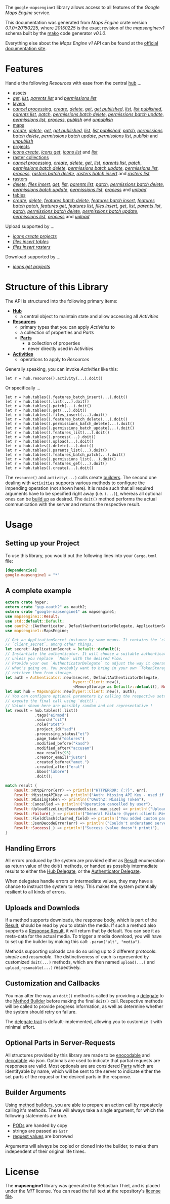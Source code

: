 <!---
DO NOT EDIT !
This file was generated automatically from 'src/mako/README.md.mako'
DO NOT EDIT !
-->
The `google-mapsengine1` library allows access to all features of the *Google Maps Engine* service.

This documentation was generated from *Maps Engine* crate version *0.1.0+20150225*, where *20150225* is the exact revision of the *mapsengine:v1* schema built by the [mako](http://www.makotemplates.org/) code generator *v0.1.0*.

Everything else about the *Maps Engine* *v1* API can be found at the
[official documentation site](https://developers.google.com/maps-engine/).
# Features

Handle the following *Resources* with ease from the central [hub](http://byron.github.io/google-apis-rs/google-mapsengine1/struct.MapsEngine.html) ... 

* [assets](http://byron.github.io/google-apis-rs/google-mapsengine1/struct.Asset.html)
 * [*get*](http://byron.github.io/google-apis-rs/google-mapsengine1/struct.AssetGetCall.html), [*list*](http://byron.github.io/google-apis-rs/google-mapsengine1/struct.AssetListCall.html), [*parents list*](http://byron.github.io/google-apis-rs/google-mapsengine1/struct.AssetParentListCall.html) and [*permissions list*](http://byron.github.io/google-apis-rs/google-mapsengine1/struct.AssetPermissionListCall.html)
* [layers](http://byron.github.io/google-apis-rs/google-mapsengine1/struct.Layer.html)
 * [*cancel processing*](http://byron.github.io/google-apis-rs/google-mapsengine1/struct.LayerCancelProcessingCall.html), [*create*](http://byron.github.io/google-apis-rs/google-mapsengine1/struct.LayerCreateCall.html), [*delete*](http://byron.github.io/google-apis-rs/google-mapsengine1/struct.LayerDeleteCall.html), [*get*](http://byron.github.io/google-apis-rs/google-mapsengine1/struct.LayerGetCall.html), [*get published*](http://byron.github.io/google-apis-rs/google-mapsengine1/struct.LayerGetPublishedCall.html), [*list*](http://byron.github.io/google-apis-rs/google-mapsengine1/struct.LayerListCall.html), [*list published*](http://byron.github.io/google-apis-rs/google-mapsengine1/struct.LayerListPublishedCall.html), [*parents list*](http://byron.github.io/google-apis-rs/google-mapsengine1/struct.LayerParentListCall.html), [*patch*](http://byron.github.io/google-apis-rs/google-mapsengine1/struct.LayerPatchCall.html), [*permissions batch delete*](http://byron.github.io/google-apis-rs/google-mapsengine1/struct.LayerPermissionBatchDeleteCall.html), [*permissions batch update*](http://byron.github.io/google-apis-rs/google-mapsengine1/struct.LayerPermissionBatchUpdateCall.html), [*permissions list*](http://byron.github.io/google-apis-rs/google-mapsengine1/struct.LayerPermissionListCall.html), [*process*](http://byron.github.io/google-apis-rs/google-mapsengine1/struct.LayerProcesCall.html), [*publish*](http://byron.github.io/google-apis-rs/google-mapsengine1/struct.LayerPublishCall.html) and [*unpublish*](http://byron.github.io/google-apis-rs/google-mapsengine1/struct.LayerUnpublishCall.html)
* [maps](http://byron.github.io/google-apis-rs/google-mapsengine1/struct.Map.html)
 * [*create*](http://byron.github.io/google-apis-rs/google-mapsengine1/struct.MapCreateCall.html), [*delete*](http://byron.github.io/google-apis-rs/google-mapsengine1/struct.MapDeleteCall.html), [*get*](http://byron.github.io/google-apis-rs/google-mapsengine1/struct.MapGetCall.html), [*get published*](http://byron.github.io/google-apis-rs/google-mapsengine1/struct.MapGetPublishedCall.html), [*list*](http://byron.github.io/google-apis-rs/google-mapsengine1/struct.MapListCall.html), [*list published*](http://byron.github.io/google-apis-rs/google-mapsengine1/struct.MapListPublishedCall.html), [*patch*](http://byron.github.io/google-apis-rs/google-mapsengine1/struct.MapPatchCall.html), [*permissions batch delete*](http://byron.github.io/google-apis-rs/google-mapsengine1/struct.MapPermissionBatchDeleteCall.html), [*permissions batch update*](http://byron.github.io/google-apis-rs/google-mapsengine1/struct.MapPermissionBatchUpdateCall.html), [*permissions list*](http://byron.github.io/google-apis-rs/google-mapsengine1/struct.MapPermissionListCall.html), [*publish*](http://byron.github.io/google-apis-rs/google-mapsengine1/struct.MapPublishCall.html) and [*unpublish*](http://byron.github.io/google-apis-rs/google-mapsengine1/struct.MapUnpublishCall.html)
* [projects](http://byron.github.io/google-apis-rs/google-mapsengine1/struct.Project.html)
 * [*icons create*](http://byron.github.io/google-apis-rs/google-mapsengine1/struct.ProjectIconCreateCall.html), [*icons get*](http://byron.github.io/google-apis-rs/google-mapsengine1/struct.ProjectIconGetCall.html), [*icons list*](http://byron.github.io/google-apis-rs/google-mapsengine1/struct.ProjectIconListCall.html) and [*list*](http://byron.github.io/google-apis-rs/google-mapsengine1/struct.ProjectListCall.html)
* [raster collections](http://byron.github.io/google-apis-rs/google-mapsengine1/struct.RasterCollection.html)
 * [*cancel processing*](http://byron.github.io/google-apis-rs/google-mapsengine1/struct.RasterCollectionCancelProcessingCall.html), [*create*](http://byron.github.io/google-apis-rs/google-mapsengine1/struct.RasterCollectionCreateCall.html), [*delete*](http://byron.github.io/google-apis-rs/google-mapsengine1/struct.RasterCollectionDeleteCall.html), [*get*](http://byron.github.io/google-apis-rs/google-mapsengine1/struct.RasterCollectionGetCall.html), [*list*](http://byron.github.io/google-apis-rs/google-mapsengine1/struct.RasterCollectionListCall.html), [*parents list*](http://byron.github.io/google-apis-rs/google-mapsengine1/struct.RasterCollectionParentListCall.html), [*patch*](http://byron.github.io/google-apis-rs/google-mapsengine1/struct.RasterCollectionPatchCall.html), [*permissions batch delete*](http://byron.github.io/google-apis-rs/google-mapsengine1/struct.RasterCollectionPermissionBatchDeleteCall.html), [*permissions batch update*](http://byron.github.io/google-apis-rs/google-mapsengine1/struct.RasterCollectionPermissionBatchUpdateCall.html), [*permissions list*](http://byron.github.io/google-apis-rs/google-mapsengine1/struct.RasterCollectionPermissionListCall.html), [*process*](http://byron.github.io/google-apis-rs/google-mapsengine1/struct.RasterCollectionProcesCall.html), [*rasters batch delete*](http://byron.github.io/google-apis-rs/google-mapsengine1/struct.RasterCollectionRasterBatchDeleteCall.html), [*rasters batch insert*](http://byron.github.io/google-apis-rs/google-mapsengine1/struct.RasterCollectionRasterBatchInsertCall.html) and [*rasters list*](http://byron.github.io/google-apis-rs/google-mapsengine1/struct.RasterCollectionRasterListCall.html)
* [rasters](http://byron.github.io/google-apis-rs/google-mapsengine1/struct.Raster.html)
 * [*delete*](http://byron.github.io/google-apis-rs/google-mapsengine1/struct.RasterDeleteCall.html), [*files insert*](http://byron.github.io/google-apis-rs/google-mapsengine1/struct.RasterFileInsertCall.html), [*get*](http://byron.github.io/google-apis-rs/google-mapsengine1/struct.RasterGetCall.html), [*list*](http://byron.github.io/google-apis-rs/google-mapsengine1/struct.RasterListCall.html), [*parents list*](http://byron.github.io/google-apis-rs/google-mapsengine1/struct.RasterParentListCall.html), [*patch*](http://byron.github.io/google-apis-rs/google-mapsengine1/struct.RasterPatchCall.html), [*permissions batch delete*](http://byron.github.io/google-apis-rs/google-mapsengine1/struct.RasterPermissionBatchDeleteCall.html), [*permissions batch update*](http://byron.github.io/google-apis-rs/google-mapsengine1/struct.RasterPermissionBatchUpdateCall.html), [*permissions list*](http://byron.github.io/google-apis-rs/google-mapsengine1/struct.RasterPermissionListCall.html), [*process*](http://byron.github.io/google-apis-rs/google-mapsengine1/struct.RasterProcesCall.html) and [*upload*](http://byron.github.io/google-apis-rs/google-mapsengine1/struct.RasterUploadCall.html)
* [tables](http://byron.github.io/google-apis-rs/google-mapsengine1/struct.Table.html)
 * [*create*](http://byron.github.io/google-apis-rs/google-mapsengine1/struct.TableCreateCall.html), [*delete*](http://byron.github.io/google-apis-rs/google-mapsengine1/struct.TableDeleteCall.html), [*features batch delete*](http://byron.github.io/google-apis-rs/google-mapsengine1/struct.TableFeatureBatchDeleteCall.html), [*features batch insert*](http://byron.github.io/google-apis-rs/google-mapsengine1/struct.TableFeatureBatchInsertCall.html), [*features batch patch*](http://byron.github.io/google-apis-rs/google-mapsengine1/struct.TableFeatureBatchPatchCall.html), [*features get*](http://byron.github.io/google-apis-rs/google-mapsengine1/struct.TableFeatureGetCall.html), [*features list*](http://byron.github.io/google-apis-rs/google-mapsengine1/struct.TableFeatureListCall.html), [*files insert*](http://byron.github.io/google-apis-rs/google-mapsengine1/struct.TableFileInsertCall.html), [*get*](http://byron.github.io/google-apis-rs/google-mapsengine1/struct.TableGetCall.html), [*list*](http://byron.github.io/google-apis-rs/google-mapsengine1/struct.TableListCall.html), [*parents list*](http://byron.github.io/google-apis-rs/google-mapsengine1/struct.TableParentListCall.html), [*patch*](http://byron.github.io/google-apis-rs/google-mapsengine1/struct.TablePatchCall.html), [*permissions batch delete*](http://byron.github.io/google-apis-rs/google-mapsengine1/struct.TablePermissionBatchDeleteCall.html), [*permissions batch update*](http://byron.github.io/google-apis-rs/google-mapsengine1/struct.TablePermissionBatchUpdateCall.html), [*permissions list*](http://byron.github.io/google-apis-rs/google-mapsengine1/struct.TablePermissionListCall.html), [*process*](http://byron.github.io/google-apis-rs/google-mapsengine1/struct.TableProcesCall.html) and [*upload*](http://byron.github.io/google-apis-rs/google-mapsengine1/struct.TableUploadCall.html)


Upload supported by ...

* [*icons create projects*](http://byron.github.io/google-apis-rs/google-mapsengine1/struct.ProjectIconCreateCall.html)
* [*files insert tables*](http://byron.github.io/google-apis-rs/google-mapsengine1/struct.TableFileInsertCall.html)
* [*files insert rasters*](http://byron.github.io/google-apis-rs/google-mapsengine1/struct.RasterFileInsertCall.html)

Download supported by ...

* [*icons get projects*](http://byron.github.io/google-apis-rs/google-mapsengine1/struct.ProjectIconGetCall.html)



# Structure of this Library

The API is structured into the following primary items:

* **[Hub](http://byron.github.io/google-apis-rs/google-mapsengine1/struct.MapsEngine.html)**
    * a central object to maintain state and allow accessing all *Activities*
* **[Resources](http://byron.github.io/google-apis-rs/google-mapsengine1/trait.Resource.html)**
    * primary types that you can apply *Activities* to
    * a collection of properties and *Parts*
    * **[Parts](http://byron.github.io/google-apis-rs/google-mapsengine1/trait.Part.html)**
        * a collection of properties
        * never directly used in *Activities*
* **[Activities](http://byron.github.io/google-apis-rs/google-mapsengine1/trait.CallBuilder.html)**
    * operations to apply to *Resources*

Generally speaking, you can invoke *Activities* like this:

```Rust,ignore
let r = hub.resource().activity(...).doit()
```

Or specifically ...

```ignore
let r = hub.tables().features_batch_insert(...).doit()
let r = hub.tables().list(...).doit()
let r = hub.tables().patch(...).doit()
let r = hub.tables().get(...).doit()
let r = hub.tables().files_insert(...).doit()
let r = hub.tables().features_batch_delete(...).doit()
let r = hub.tables().permissions_batch_delete(...).doit()
let r = hub.tables().permissions_batch_update(...).doit()
let r = hub.tables().features_list(...).doit()
let r = hub.tables().process(...).doit()
let r = hub.tables().upload(...).doit()
let r = hub.tables().delete(...).doit()
let r = hub.tables().parents_list(...).doit()
let r = hub.tables().features_batch_patch(...).doit()
let r = hub.tables().permissions_list(...).doit()
let r = hub.tables().features_get(...).doit()
let r = hub.tables().create(...).doit()
```

The `resource()` and `activity(...)` calls create [builders][builder-pattern]. The second one dealing with `Activities` 
supports various methods to configure the impending operation (not shown here). It is made such that all required arguments have to be 
specified right away (i.e. `(...)`), whereas all optional ones can be [build up][builder-pattern] as desired.
The `doit()` method performs the actual communication with the server and returns the respective result.

# Usage

## Setting up your Project

To use this library, you would put the following lines into your `Cargo.toml` file:

```toml
[dependencies]
google-mapsengine1 = "*"
```

## A complete example

```Rust
extern crate hyper;
extern crate "yup-oauth2" as oauth2;
extern crate "google-mapsengine1" as mapsengine1;
use mapsengine1::Result;
use std::default::Default;
use oauth2::{Authenticator, DefaultAuthenticatorDelegate, ApplicationSecret, MemoryStorage};
use mapsengine1::MapsEngine;

// Get an ApplicationSecret instance by some means. It contains the `client_id` and 
// `client_secret`, among other things.
let secret: ApplicationSecret = Default::default();
// Instantiate the authenticator. It will choose a suitable authentication flow for you, 
// unless you replace  `None` with the desired Flow.
// Provide your own `AuthenticatorDelegate` to adjust the way it operates and get feedback about 
// what's going on. You probably want to bring in your own `TokenStorage` to persist tokens and
// retrieve them from storage.
let auth = Authenticator::new(&secret, DefaultAuthenticatorDelegate,
                              hyper::Client::new(),
                              <MemoryStorage as Default>::default(), None);
let mut hub = MapsEngine::new(hyper::Client::new(), auth);
// You can configure optional parameters by calling the respective setters at will, and
// execute the final call using `doit()`.
// Values shown here are possibly random and not representative !
let result = hub.tables().list()
             .tags("eirmod")
             .search("sit")
             .role("Stet")
             .project_id("sed")
             .processing_status("et")
             .page_token("dolores")
             .modified_before("kasd")
             .modified_after("accusam")
             .max_results(93)
             .creator_email("justo")
             .created_before("amet.")
             .created_after("erat")
             .bbox("labore")
             .doit();

match result {
    Result::HttpError(err) => println!("HTTPERROR: {:?}", err),
    Result::MissingAPIKey => println!("Auth: Missing API Key - used if there are no scopes"),
    Result::MissingToken => println!("OAuth2: Missing Token"),
    Result::Cancelled => println!("Operation cancelled by user"),
    Result::UploadSizeLimitExceeded(size, max_size) => println!("Upload size too big: {} of {}", size, max_size),
    Result::Failure(_) => println!("General Failure (hyper::client::Response doesn't print)"),
    Result::FieldClash(clashed_field) => println!("You added custom parameter which is part of builder: {:?}", clashed_field),
    Result::JsonDecodeError(err) => println!("Couldn't understand server reply - maybe API needs update: {:?}", err),
    Result::Success(_) => println!("Success (value doesn't print)"),
}

```
## Handling Errors

All errors produced by the system are provided either as [Result](http://byron.github.io/google-apis-rs/google-mapsengine1/enum.Result.html) enumeration as return value of 
the doit() methods, or handed as possibly intermediate results to either the 
[Hub Delegate](http://byron.github.io/google-apis-rs/google-mapsengine1/trait.Delegate.html), or the [Authenticator Delegate](http://byron.github.io/google-apis-rs/google-mapsengine1/../yup-oauth2/trait.AuthenticatorDelegate.html).

When delegates handle errors or intermediate values, they may have a chance to instruct the system to retry. This 
makes the system potentially resilient to all kinds of errors.

## Uploads and Downlods
If a method supports downloads, the response body, which is part of the [Result](http://byron.github.io/google-apis-rs/google-mapsengine1/enum.Result.html), should be
read by you to obtain the media.
If such a method also supports a [Response Result](http://byron.github.io/google-apis-rs/google-mapsengine1/trait.ResponseResult.html), it will return that by default.
You can see it as meta-data for the actual media. To trigger a media download, you will have to set up the builder by making
this call: `.param("alt", "media")`.

Methods supporting uploads can do so using up to 2 different protocols: 
*simple* and *resumable*. The distinctiveness of each is represented by customized 
`doit(...)` methods, which are then named `upload(...)` and `upload_resumable(...)` respectively.

## Customization and Callbacks

You may alter the way an `doit()` method is called by providing a [delegate](http://byron.github.io/google-apis-rs/google-mapsengine1/trait.Delegate.html) to the 
[Method Builder](http://byron.github.io/google-apis-rs/google-mapsengine1/trait.CallBuilder.html) before making the final `doit()` call. 
Respective methods will be called to provide progress information, as well as determine whether the system should 
retry on failure.

The [delegate trait](http://byron.github.io/google-apis-rs/google-mapsengine1/trait.Delegate.html) is default-implemented, allowing you to customize it with minimal effort.

## Optional Parts in Server-Requests

All structures provided by this library are made to be [enocodable](http://byron.github.io/google-apis-rs/google-mapsengine1/trait.RequestValue.html) and 
[decodable](http://byron.github.io/google-apis-rs/google-mapsengine1/trait.ResponseResult.html) via json. Optionals are used to indicate that partial requests are responses are valid.
Most optionals are are considered [Parts](http://byron.github.io/google-apis-rs/google-mapsengine1/trait.Part.html) which are identifyable by name, which will be sent to 
the server to indicate either the set parts of the request or the desired parts in the response.

## Builder Arguments

Using [method builders](http://byron.github.io/google-apis-rs/google-mapsengine1/trait.CallBuilder.html), you are able to prepare an action call by repeatedly calling it's methods.
These will always take a single argument, for which the following statements are true.

* [PODs][wiki-pod] are handed by copy
* strings are passed as `&str`
* [request values](http://byron.github.io/google-apis-rs/google-mapsengine1/trait.RequestValue.html) are borrowed

Arguments will always be copied or cloned into the builder, to make them independent of their original life times.

[wiki-pod]: http://en.wikipedia.org/wiki/Plain_old_data_structure
[builder-pattern]: http://en.wikipedia.org/wiki/Builder_pattern
[google-go-api]: https://github.com/google/google-api-go-client

# License
The **mapsengine1** library was generated by Sebastian Thiel, and is placed 
under the *MIT* license.
You can read the full text at the repository's [license file][repo-license].

[repo-license]: https://github.com/Byron/google-apis-rs/LICENSE.md
